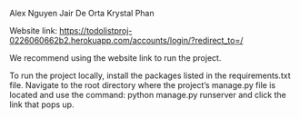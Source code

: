 Alex Nguyen
Jair De Orta
Krystal Phan

Website link: https://todolistproj-0226060662b2.herokuapp.com/accounts/login/?redirect_to=/

We recommend using the website link to run the project. 

To run the project locally, install the packages listed in the requirements.txt file. Navigate to the root directory where the project’s manage.py file is located and use the command: python manage.py runserver and click the link that pops up.

